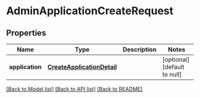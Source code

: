 # AdminApplicationCreateRequest
## Properties

Name | Type | Description | Notes
------------ | ------------- | ------------- | -------------
**application** | [**CreateApplicationDetail**](CreateApplicationDetail.md) |  | [optional] [default to null]

[[Back to Model list]](../README.md#documentation-for-models) [[Back to API list]](../README.md#documentation-for-api-endpoints) [[Back to README]](../README.md)

